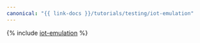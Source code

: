 ```yaml
---
canonical: "{{ link-docs }}/tutorials/testing/iot-emulation"
---
```


{% include [iot-emulation](../../_tutorials/applied/iot-emulation.md) %}
